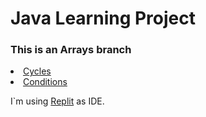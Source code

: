 <head>
  <h1>Java Learning Project</h1>
  <div><h3>This is an Arrays branch</h3></div>
  </head>
 <body>
  <li> <a href="https://github.com/shatcung/javaLearn/tree/Cycles">Cycles</a></li>
  <li> <a href="https://github.com/shatcung/javaLearn/tree/Conditions">Conditions</a></li>
  
  I`m using <a href="https://replit.com/~">Replit</a> as IDE.
